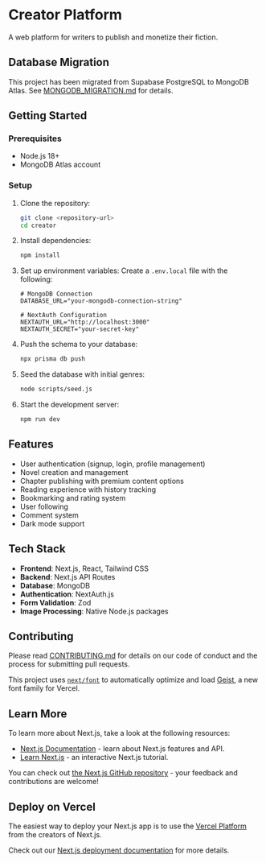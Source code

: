 # Creator Platform

A web platform for writers to publish and monetize their fiction.

## Database Migration

This project has been migrated from Supabase PostgreSQL to MongoDB Atlas. See [MONGODB_MIGRATION.md](./MONGODB_MIGRATION.md) for details.

## Getting Started

### Prerequisites

- Node.js 18+
- MongoDB Atlas account

### Setup

1. Clone the repository:
   ```bash
   git clone <repository-url>
   cd creator
   ```

2. Install dependencies:
   ```bash
   npm install
   ```

3. Set up environment variables:
   Create a `.env.local` file with the following:
   ```
   # MongoDB Connection
   DATABASE_URL="your-mongodb-connection-string"

   # NextAuth Configuration
   NEXTAUTH_URL="http://localhost:3000"
   NEXTAUTH_SECRET="your-secret-key"
   ```

4. Push the schema to your database:
   ```bash
   npx prisma db push
   ```

5. Seed the database with initial genres:
   ```bash
   node scripts/seed.js
   ```

6. Start the development server:
   ```bash
   npm run dev
   ```

## Features

- User authentication (signup, login, profile management)
- Novel creation and management
- Chapter publishing with premium content options
- Reading experience with history tracking
- Bookmarking and rating system
- User following
- Comment system
- Dark mode support

## Tech Stack

- **Frontend**: Next.js, React, Tailwind CSS
- **Backend**: Next.js API Routes
- **Database**: MongoDB
- **Authentication**: NextAuth.js
- **Form Validation**: Zod
- **Image Processing**: Native Node.js packages

## Contributing

Please read [CONTRIBUTING.md](./CONTRIBUTING.md) for details on our code of conduct and the process for submitting pull requests.

This project uses [`next/font`](https://nextjs.org/docs/app/building-your-application/optimizing/fonts) to automatically optimize and load [Geist](https://vercel.com/font), a new font family for Vercel.

## Learn More

To learn more about Next.js, take a look at the following resources:

- [Next.js Documentation](https://nextjs.org/docs) - learn about Next.js features and API.
- [Learn Next.js](https://nextjs.org/learn) - an interactive Next.js tutorial.

You can check out [the Next.js GitHub repository](https://github.com/vercel/next.js) - your feedback and contributions are welcome!

## Deploy on Vercel

The easiest way to deploy your Next.js app is to use the [Vercel Platform](https://vercel.com/new?utm_medium=default-template&filter=next.js&utm_source=create-next-app&utm_campaign=create-next-app-readme) from the creators of Next.js.

Check out our [Next.js deployment documentation](https://nextjs.org/docs/app/building-your-application/deploying) for more details.
